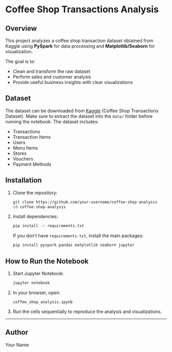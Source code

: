 # Coffee Shop Transactions Analysis

## Overview

This project analyzes a coffee shop transaction dataset obtained from Kaggle using **PySpark** for data processing and **Matplotlib/Seaborn** for visualization.

The goal is to:

* Clean and transform the raw dataset
* Perform sales and customer analysis
* Provide useful business insights with clear visualizations

## Dataset

The dataset can be downloaded from [Kaggle](https://www.kaggle.com/) (Coffee Shop Transactions Dataset).
Make sure to extract the dataset into the `data/` folder before running the notebook.
The dataset includes:

* Transactions
* Transaction Items
* Users
* Menu Items
* Stores
* Vouchers
* Payment Methods

## Installation

1. Clone the repository:

   ```bash
   git clone https://github.com/your-username/coffee-shop-analysis
   cd coffee-shop-analysis
   ```

2. Install dependencies:

   ```bash
   pip install -r requirements.txt
   ```

   If you don’t have `requirements.txt`, install the main packages:

   ```bash
   pip install pyspark pandas matplotlib seaborn jupyter
   ```

## How to Run the Notebook

1. Start Jupyter Notebook:

   ```bash
   jupyter notebook
   ```

2. In your browser, open:

   ```
   coffee_shop_analysis.ipynb
   ```

3. Run the cells sequentially to reproduce the analysis and visualizations.

---

## Author

Your Name
